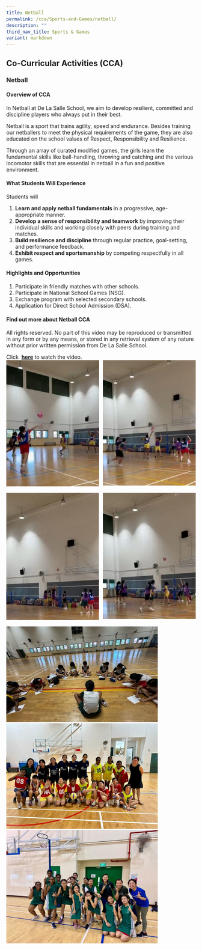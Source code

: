 ```yaml
---
title: Netball
permalink: /cca/Sports-and-Games/netball/
description: ""
third_nav_title: Sports & Games
variant: markdown
---
```

## Co-Curricular&nbsp;Activities&nbsp;(CCA)

### Netball
#### Overview of CCA
In Netball at De La Salle School, we aim to develop resilient, committed and discipline players who always put in their best.

Netball is a sport that trains agility, speed and endurance. Besides training our netballers to meet the physical requirements of the game, they are also educated on the school values of Respect, Responsibility and Resilience.

Through an array of curated modified games, the girls learn the fundamental skills like ball-handling, throwing and catching and the various locomotor skills that are essential in netball in a fun and positive environment. 
#### What Students Will Experience 

Students will 
1. **Learn and apply netball fundamentals** in a progressive, age-appropriate manner.
2. **Develop a sense of responsibility and teamwork** by improving their individual skills and working closely with peers during training and matches.
3. **Build resilience and discipline** through regular practice, goal-setting, and performance feedback.
4. **Exhibit respect and sportsmanship** by competing respectfully in all games.

#### Highlights and Opportunities 
1. Participate in friendly matches with other schools.
2. Participate in National School Games (NSG).
3. Exchange program with selected secondary schools.
4. Application for Direct School Admission (DSA).


#### Find out more about Netball CCA

All rights reserved. No part of this video may be reproduced or transmitted in any form or by any means, or stored in any retrieval system of any nature without prior written permission from De La Salle School.  

Click&nbsp; [**here**](https://youtu.be/YAlLAHb0rN4)&nbsp;to watch the video. <br>
<img src="/images/2025/Cca/n1.jpg" style="width:49%" align="left">
<img src="/images/2025/Cca/n2.jpg" style="width:49%" align="right">
<br clear="left"><br>
<img src="/images/2025/Cca/n3.jpg" style="width:49%" align="left">
<img src="/images/2025/Cca/n4.jpg" style="width:49%" align="right">
<br clear="left"><br>
<img src="/images/2025/Cca/n5.jpg" style="width:80%"><br>
<img src="/images/2025/Cca/n6.jpg" style="width:80%"><br>
<img src="/images/2025/Cca/n7.jpg" style="width:80%">